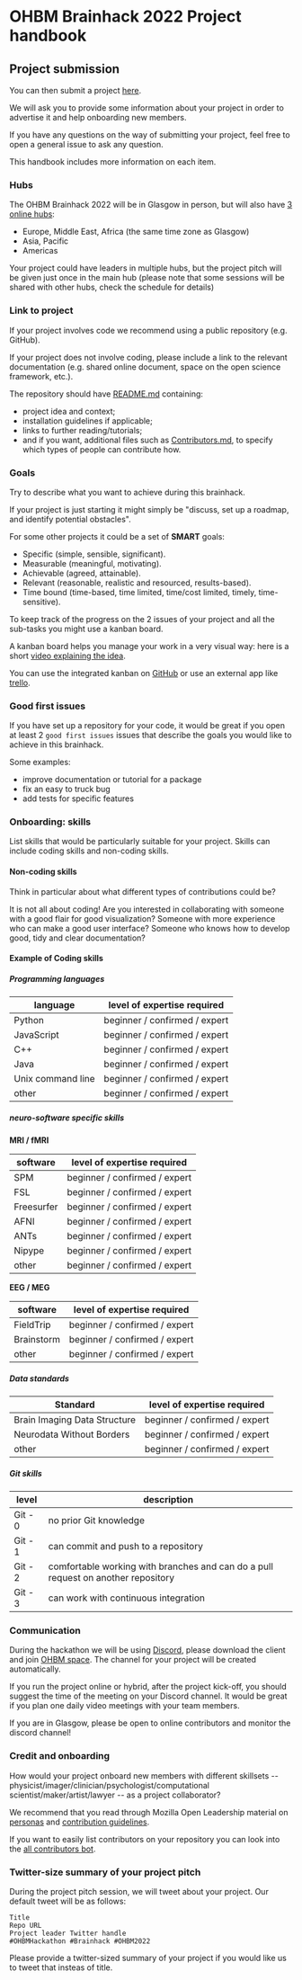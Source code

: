 # OHBM Brainhack 2022 Project handbook

## Project submission

You can then submit a project [here](https://github.com/ohbm/hackathon2022/issues/new?assignees=octocat&labels=Hackathon+Project&template=hackathon-project-form.yml&title=%3CMy+Project+Name%3E).

We will ask you to provide some information about your project in order to advertise it and help onboarding new members.

If you have any questions on the way of submitting your project, feel free to open a general issue to ask any question.


This handbook includes more information on each item.

### Hubs

The OHBM Brainhack 2022 will be in Glasgow in person, but will also have [3 online hubs](https://ohbm.github.io/hackathon2022/schedule/):
- Europe, Middle East, Africa (the same time zone as Glasgow)
- Asia, Pacific
- Americas

Your project could have leaders in multiple hubs, but the project pitch will be given just once in the main hub (please note that some sessions will be shared with other hubs, check the schedule for details)


### Link to project

If your project involves code we recommend using a public repository (e.g. GitHub).

If your project does not involve coding, please include a link to the relevant documentation
(e.g. shared online document, space on the open science framework, etc.).

The repository should have [README.md](https://mozilla.github.io/open-leadership-training-series/articles/opening-your-project/write-a-great-project-readme/) containing:
-   project idea and context;
-   installation guidelines if applicable;
-   links to further reading/tutorials;
-   and if you want, additional files such as [Contributors.md](https://mozilla.github.io/open-leadership-training-series/articles/building-communities-of-contributors/write-contributor-guidelines/), to specify which types of people can contribute how.

### Goals

Try to describe what you want to achieve during this brainhack.

If your project is just starting it might simply be "discuss, set up a roadmap, and identify potential obstacles".

For some other projects it could be a set of **SMART** goals:
-   Specific (simple, sensible, significant).
-   Measurable (meaningful, motivating).
-   Achievable (agreed, attainable).
-   Relevant (reasonable, realistic and resourced, results-based).
-   Time bound (time-based, time limited, time/cost limited, timely, time-sensitive).

To keep track of the progress on the 2 issues of your project and all the sub-tasks you might use a kanban board.

A kanban board helps you manage your work in a very visual way: here is a short [video explaining the
idea](https://www.digite.com/kanban/what-is-kanban/).

You can use the integrated kanban on [GitHub](https://help.github.com/en/github/managing-your-work-on-github/about-project-boards) or use an external app like [trello](https://trello.com/).


### Good first issues

If you have set up a repository for your code, it would be great if you open at least 2 `good first issues`
issues that describe the goals you would like to achieve in this brainhack.

Some examples:
-   improve documentation or tutorial for a package
-   fix an easy to truck bug
-   add tests for specific features



### Onboarding: skills

List skills that would be particularly suitable for your project. Skills can include coding skills and non-coding skills.

#### Non-coding skills

Think in particular about what different types of contributions could be?

It is not all about coding! Are you interested in collaborating with someone with a good flair for
good visualization? Someone with more experience who can make a good user interface? Someone who
knows how to develop good, tidy and clear documentation?

#### Example of Coding skills

##### Programming languages


| language          | level of expertise required   |
|-------------------|-------------------------------|
| Python            | beginner / confirmed / expert |
| JavaScript        | beginner / confirmed / expert |
| C++               | beginner / confirmed / expert |
| Java              | beginner / confirmed / expert |
| Unix command line | beginner / confirmed / expert |
| other             | beginner / confirmed / expert |

##### neuro-software specific skills


**MRI / fMRI**

| software   | level of expertise required   |
|------------|-------------------------------|
| SPM        | beginner / confirmed / expert |
| FSL        | beginner / confirmed / expert |
| Freesurfer | beginner / confirmed / expert |
| AFNI       | beginner / confirmed / expert |
| ANTs       | beginner / confirmed / expert |
| Nipype     | beginner / confirmed / expert |
| other      | beginner / confirmed / expert |

**EEG / MEG**

| software   | level of expertise required   |
|------------|-------------------------------|
| FieldTrip  | beginner / confirmed / expert |
| Brainstorm | beginner / confirmed / expert |
| other      | beginner / confirmed / expert |

##### Data standards

| Standard                    | level of expertise required   |
|-----------------------------|-------------------------------|
| Brain Imaging Data Structure| beginner / confirmed / expert |
| Neurodata Without Borders   | beginner / confirmed / expert |
| other                       | beginner / confirmed / expert |


##### Git skills

| level   | description                                                                       |
|---------|-----------------------------------------------------------------------------------|
| Git - 0 | no prior Git knowledge                                                            |
| Git - 1 | can commit and push to a repository                                               |
| Git - 2 | comfortable working with branches and can do a pull request on another repository |
| Git - 3 | can work with continuous integration


### Communication

During the hackathon we will be using [Discord](https://discord.com/), please download the client and join [OHBM space](https://discord.com/invite/qUzW56dZT2). The channel for your project will be created automatically.

If you run the project online or hybrid, after the project kick-off, you should suggest the time of the meeting on your Discord channel.
It would be great if you plan one daily video meetings with your team members.

If you are in Glasgow, please be open to online contributors and monitor the discord channel!



### Credit and onboarding

How would your project onboard new members with different skillsets -- physicist/imager/clinician/psychologist/computational
scientist/maker/artist/lawyer -- as a project collaborator?

We recommend that you read through Mozilla Open Leadership material on
[personas](https://mozilla.github.io/open-leadership-training-series/articles/building-communities-of-contributors/bring-on-contributors-using-personas-and-pathways/) and [contribution guidelines](https://mozilla.github.io/open-leadership-training-series/articles/building-communities-of-contributors/write-contributor-guidelines/).

If you want to easily list contributors on your repository you can look into the [all contributors bot](https://github.com/all-contributors/all-contributors-bot).



### Twitter-size summary of your project pitch
During the project pitch session, we will tweet about your project. Our default tweet will be as follows:

```
Title
Repo URL
Project leader Twitter handle
#OHBMHackathon #Brainhack #OHBM2022
```

Please provide a twitter-sized summary of your project if you would like us to tweet that insteas of title.




